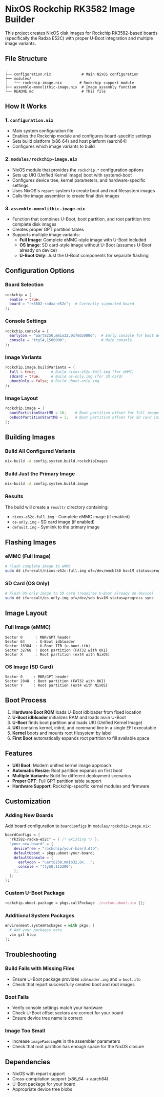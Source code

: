 # NixOS Rockchip RK3582 Image Builder

This project creates NixOS disk images for Rockchip RK3582-based boards (specifically the Radxa E52C) with proper U-Boot integration and multiple image variants.

## File Structure

```
.
├── configuration.nix              # Main NixOS configuration
├── modules/
│   └── rockchip-image.nix        # Rockchip support module
├── assemble-monolithic-image.nix  # Image assembly function
└── README.md                      # This file
```

## How It Works

### 1. `configuration.nix`
- Main system configuration file
- Enables the Rockchip module and configures board-specific settings
- Sets build platform (x86_64) and host platform (aarch64)
- Configures which image variants to build

### 2. `modules/rockchip-image.nix`
- NixOS module that provides the `rockchip.*` configuration options
- Sets up UKI (Unified Kernel Image) boot with systemd-boot
- Configures device tree, kernel parameters, and hardware-specific settings
- Uses NixOS's `repart` system to create boot and root filesystem images
- Calls the image assembler to create final disk images

### 3. `assemble-monolithic-image.nix`
- Function that combines U-Boot, boot partition, and root partition into complete disk images
- Creates proper GPT partition tables
- Supports multiple image variants:
  - **Full Image**: Complete eMMC-style image with U-Boot included
  - **OS Image**: SD card-style image without U-Boot (assumes U-Boot already on device)
  - **U-Boot Only**: Just the U-Boot components for separate flashing

## Configuration Options

### Board Selection
```nix
rockchip = {
  enable = true;
  board = "rk3582-radxa-e52c";  # Currently supported board
};
```

### Console Settings
```nix
rockchip.console = {
  earlycon = "uart8250,mmio32,0xfeb50000";  # Early console for boot debugging
  console = "ttyS4,1500000";                # Main console
};
```

### Image Variants
```nix
rockchip.image.buildVariants = {
  full = true;       # Build nixos-e52c-full.img (for eMMC)
  sdcard = true;     # Build os-only.img (for SD card)
  ubootOnly = false; # Build uboot-only.img
};
```

### Image Layout
```nix
rockchip.image = {
  bootPartitionStartMB = 16;    # Boot partition offset for full images
  osBootPartitionStartMB = 1;   # Boot partition offset for SD card images
};
```

## Building Images

### Build All Configured Variants
```bash
nix-build -A config.system.build.rockchipImages
```

### Build Just the Primary Image
```bash
nix-build -A config.system.build.image
```

### Results
The build will create a `result/` directory containing:
- `nixos-e52c-full.img` - Complete eMMC image (if enabled)
- `os-only.img` - SD card image (if enabled)
- `default.img` - Symlink to the primary image

## Flashing Images

### eMMC (Full Image)
```bash
# Flash complete image to eMMC
sudo dd if=result/nixos-e52c-full.img of=/dev/mmcblk0 bs=1M status=progress sync
```

### SD Card (OS Only)
```bash
# Flash OS-only image to SD card (requires U-Boot already on device)
sudo dd if=result/os-only.img of=/dev/sdb bs=1M status=progress sync
```

## Image Layout

### Full Image (eMMC)
```
Sector 0      : MBR/GPT header
Sector 64     : U-Boot idbloader
Sector 16384  : U-Boot ITB (u-boot.itb)
Sector 32768  : Boot partition (FAT32 with UKI)
Sector X      : Root partition (ext4 with NixOS)
```

### OS Image (SD Card)
```
Sector 0     : MBR/GPT header  
Sector 2048  : Boot partition (FAT32 with UKI)
Sector Y     : Root partition (ext4 with NixOS)
```

## Boot Process

1. **Hardware Boot ROM** loads U-Boot idbloader from fixed location
2. **U-Boot idbloader** initializes RAM and loads main U-Boot
3. **U-Boot** finds boot partition and loads UKI (Unified Kernel Image)
4. **UKI** contains kernel, initrd, and command line in a single EFI executable
5. **Kernel** boots and mounts root filesystem by label
6. **First Boot** automatically expands root partition to fill available space

## Features

- **UKI Boot**: Modern unified kernel image approach
- **Automatic Resize**: Root partition expands on first boot
- **Multiple Variants**: Build for different deployment scenarios
- **Proper GPT**: Full GPT partition table support
- **Hardware Support**: Rockchip-specific kernel modules and firmware

## Customization

### Adding New Boards
Add board configuration to `boardConfigs` in `modules/rockchip-image.nix`:

```nix
boardConfigs = {
  "rk3582-radxa-e52c" = { /* existing */ };
  "your-new-board" = {
    deviceTree = "rockchip/your-board.dtb";
    defaultUboot = pkgs.uboot-your-board;
    defaultConsole = {
      earlycon = "uart8250,mmio32,0x...";
      console = "ttyS0,115200";
    };
  };
};
```

### Custom U-Boot Package
```nix
rockchip.uboot.package = pkgs.callPackage ./custom-uboot.nix {};
```

### Additional System Packages
```nix
environment.systemPackages = with pkgs; [
  # Add your packages here
  vim git htop
];
```

## Troubleshooting

### Build Fails with Missing Files
- Ensure U-Boot package provides `idbloader.img` and `u-boot.itb`
- Check that repart successfully created boot and root images

### Boot Fails
- Verify console settings match your hardware
- Check U-Boot offset sectors are correct for your board
- Ensure device tree name is correct

### Image Too Small
- Increase `imagePaddingMB` in the assembler parameters
- Check that root partition has enough space for the NixOS closure

## Dependencies

- NixOS with repart support
- Cross-compilation support (x86_64 → aarch64)  
- U-Boot package for your board
- Appropriate device tree blobs
